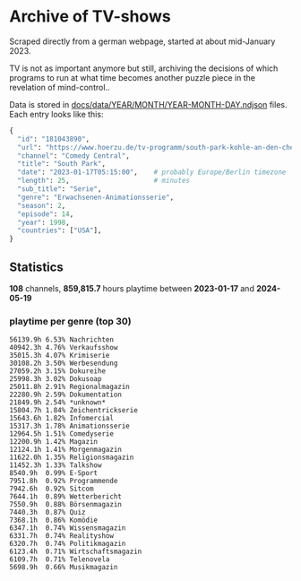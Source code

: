 # Archive of TV-shows

Scraped directly from a german webpage, started at about mid-January 2023.

TV is not as important anymore but still, archiving the decisions of which programs to run at what time
becomes another puzzle piece in the revelation of mind-control.. 

Data is stored in [docs/data/YEAR/MONTH/YEAR-MONTH-DAY.ndjson](docs/data/) files. 
Each entry looks like this:

```python
{
  "id": "181043890", 
  "url": "https://www.hoerzu.de/tv-programm/south-park-kohle-an-den-chefkoch/bid_181043890/", 
  "channel": "Comedy Central", 
  "title": "South Park", 
  "date": "2023-01-17T05:15:00",    # probably Europe/Berlin timezone 
  "length": 25,                     # minutes 
  "sub_title": "Serie", 
  "genre": "Erwachsenen-Animationsserie", 
  "season": 2, 
  "episode": 14, 
  "year": 1998, 
  "countries": ["USA"],
}
```

## Statistics

**108** channels, **859,815.7** hours playtime between **2023-01-17** and **2024-05-19**


### playtime per genre (top 30)

    56139.9h 6.53% Nachrichten
    40942.3h 4.76% Verkaufsshow
    35015.3h 4.07% Krimiserie
    30108.2h 3.50% Werbesendung
    27059.2h 3.15% Dokureihe
    25998.3h 3.02% Dokusoap
    25011.8h 2.91% Regionalmagazin
    22280.9h 2.59% Dokumentation
    21849.9h 2.54% *unknown*
    15804.7h 1.84% Zeichentrickserie
    15643.6h 1.82% Infomercial
    15317.3h 1.78% Animationsserie
    12964.5h 1.51% Comedyserie
    12200.9h 1.42% Magazin
    12124.1h 1.41% Morgenmagazin
    11622.0h 1.35% Religionsmagazin
    11452.3h 1.33% Talkshow
    8540.9h  0.99% E-Sport
    7951.8h  0.92% Programmende
    7942.6h  0.92% Sitcom
    7644.1h  0.89% Wetterbericht
    7550.9h  0.88% Börsenmagazin
    7440.3h  0.87% Quiz
    7368.1h  0.86% Komödie
    6347.1h  0.74% Wissensmagazin
    6331.7h  0.74% Realityshow
    6320.7h  0.74% Politikmagazin
    6123.4h  0.71% Wirtschaftsmagazin
    6109.7h  0.71% Telenovela
    5698.9h  0.66% Musikmagazin
